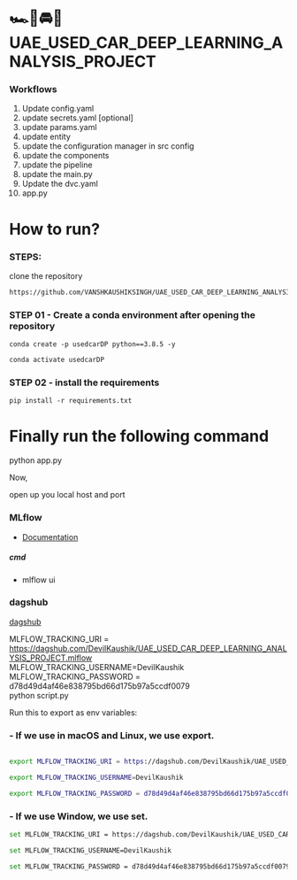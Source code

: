 # 🏎️🚗🚘🚙UAE_USED_CAR_DEEP_LEARNING_ANALYSIS_PROJECT


### Workflows

1. Update config.yaml
2. update secrets.yaml [optional]
3. update params.yaml
4. update entity
5. update the configuration manager in src config
6. update the components
7. update the pipeline
8. update the main.py
0. Update the dvc.yaml
10. app.py


# How to run?

### STEPS:

clone the repository

```bash
https://github.com/VANSHKAUSHIKSINGH/UAE_USED_CAR_DEEP_LEARNING_ANALYSIS_PROJECT/tree/main
```

### STEP 01 - Create a conda environment after opening the repository


```bash/(cmd terminal in vscode)
conda create -p usedcarDP python==3.8.5 -y
```

```bash
conda activate usedcarDP
```



### STEP 02 - install the requirements

```bash/cmd/(cmd terminal in vscode)
pip install -r requirements.txt
```


# Finally run the following command
python app.py

Now,

open up you local host and port



### MLflow

- [Documentation](https://mlflow.org/docs/latest/index.html)



##### cmd

- mlflow ui


### dagshub
[dagshub](https://dagshub.com/)

MLFLOW_TRACKING_URI = https://dagshub.com/DevilKaushik/UAE_USED_CAR_DEEP_LEARNING_ANALYSIS_PROJECT.mlflow \
MLFLOW_TRACKING_USERNAME=DevilKaushik \
MLFLOW_TRACKING_PASSWORD = d78d49d4af46e838795bd66d175b97a5ccdf0079 \
python script.py


Run this to export as env variables:

### - If we use in macOS and Linux, we use export.
```bash

export MLFLOW_TRACKING_URI = https://dagshub.com/DevilKaushik/UAE_USED_CAR_DEEP_LEARNING_ANALYSIS_PROJECT.mlflow

export MLFLOW_TRACKING_USERNAME=DevilKaushik

export MLFLOW_TRACKING_PASSWORD = d78d49d4af46e838795bd66d175b97a5ccdf0079

```

### - If we use Window, we use set.
```bash
set MLFLOW_TRACKING_URI = https://dagshub.com/DevilKaushik/UAE_USED_CAR_DEEP_LEARNING_ANALYSIS_PROJECT.mlflow

set MLFLOW_TRACKING_USERNAME=DevilKaushik

set MLFLOW_TRACKING_PASSWORD = d78d49d4af46e838795bd66d175b97a5ccdf0079

```



